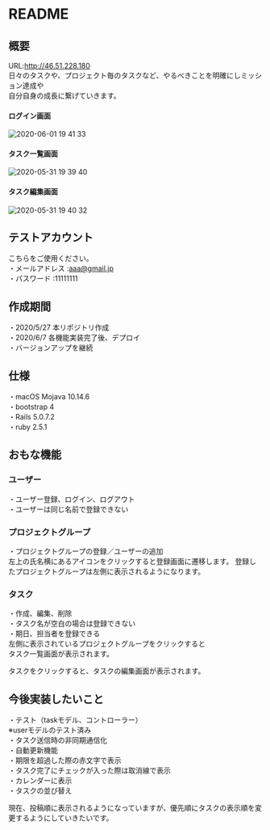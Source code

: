 # README

## 概要
URL:http://46.51.228.180  
日々のタスクや、プロジェクト毎のタスクなど、やるべきことを明確にしミッション達成や  
自分自身の成長に繋げていきます。

#### ログイン画面
![2020-06-01 19 41 33](https://user-images.githubusercontent.com/63290071/83401586-0eb7a500-a440-11ea-967f-d15bce1565f4.png)

#### タスク一覧画面
![2020-05-31 19 39 40](https://user-images.githubusercontent.com/63290071/83350423-f760b500-a376-11ea-8e58-143e8a1c5798.png)

#### タスク編集画面
![2020-05-31 19 40 32](https://user-images.githubusercontent.com/63290071/83350461-40186e00-a377-11ea-9eb8-ebd0a9003af6.png)

## テストアカウント
こちらをご使用ください。  
・メールアドレス :aaa@gmail.jp  
・パスワード    :11111111  

## 作成期間
・2020/5/27 本リポジトリ作成  
・2020/6/7 各機能実装完了後、デプロイ  
・バージョンアップを継続

## 仕様
・macOS Mojava 10.14.6  
・bootstrap 4  
・Rails 5.0.7.2  
・ruby 2.5.1

## おもな機能
### ユーザー
・ユーザー登録、ログイン、ログアウト  
・ユーザーは同じ名前で登録できない  

### プロジェクトグループ
・プロジェクトグループの登録／ユーザーの追加  
  左上の氏名横にあるアイコンをクリックすると登録画面に遷移します。
  登録したプロジェクトグループは左側に表示されるようになります。

### タスク
・作成、編集、削除  
・タスク名が空白の場合は登録できない  
・期日、担当者を登録できる  
  左側に表示されているプロジェクトグループをクリックすると  
  タスク一覧画面が表示されます。  

  タスクをクリックすると、タスクの編集画面が表示されます。

## 今後実装したいこと
・テスト（taskモデル、コントローラー）  
  ※userモデルのテスト済み  
・タスク送信時の非同期通信化  
・自動更新機能  
・期限を超過した際の赤文字で表示  
・タスク完了にチェックが入った際は取消線で表示  
・カレンダーに表示  
・タスクの並び替え  

現在、投稿順に表示されるようになっていますが、優先順にタスクの表示順を変更するようにしていきたいです。
